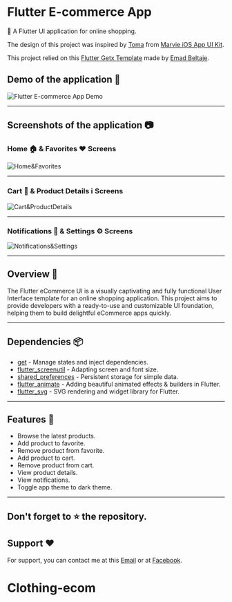 # Flutter E-commerce App

🚀 A Flutter UI application for online shopping.

The design of this project was inspired by [Toma](https://dribbble.com/WastingMyTime) from [Marvie iOS App UI Kit](https://dribbble.com/shots/10904459-Marvie-iOS-App-UI-Kit-Dark-Theme).

This project relied on this [Flutter Getx Template](https://github.com/EmadBeltaje/flutter_getx_template) made by [Emad Beltaje](https://github.com/EmadBeltaje).

## Demo of the application 🎥
![Flutter E-commerce App Demo](https://github.com/AbdQader/ecommerce_app/assets/64075836/92ab2771-f821-4583-80c1-fc1b2183b503)

---

## Screenshots of the application 📷

### Home 🏠 & Favorites ❤️ Screens

![Home&Favorites](https://github.com/AbdQader/ecommerce_app/assets/64075836/6a3162b0-c345-46ef-89f1-206ec6919587)

---
### Cart 🛒 & Product Details ℹ️ Screens

![Cart&ProductDetails](https://github.com/AbdQader/ecommerce_app/assets/64075836/11026f80-7cb9-4c08-be88-153594481083)

---
### Notifications 🔔 & Settings ⚙️ Screens

![Notifications&Settings](https://github.com/AbdQader/ecommerce_app/assets/64075836/b47be045-4df6-40b4-8d54-e525d1ceca5a)

---

## Overview 📙
The Flutter eCommerce UI is a visually captivating and fully functional User Interface template for an online shopping application. This project aims to provide developers with a ready-to-use and customizable UI foundation, helping them to build delightful eCommerce apps quickly.

---
## Dependencies 📦️

- [get](https://pub.dev/packages/get) - Manage states and inject dependencies.
- [flutter_screenutil](https://pub.dev/packages/flutter_screenutil) - Adapting screen and font size.
- [shared_preferences](https://pub.dev/packages/shared_preferences) - Persistent storage for simple data.
- [flutter_animate](https://pub.dev/packages/flutter_animate) - Adding beautiful animated effects & builders in Flutter.
- [flutter_svg](https://pub.dev/packages/flutter_svg) - SVG rendering and widget library for Flutter.

---

## Features 🌟

- Browse the latest products.
- Add product to favorite.
- Remove product from favorite.
- Add product to cart.
- Remove product from cart.
- View product details.
- View notifications.
- Toggle app theme to dark theme.

---

## Don't forget to :star: the repository.

## Support ❤️
For support, you can contact me at this [Email](mailto:abd8alqader@gmail.com) or at [Facebook](https://www.facebook.com/aasharef/).
# Clothing-ecom
